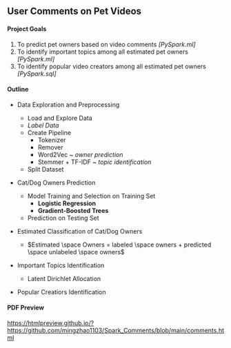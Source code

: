 ## User Comments on Pet Videos

#### Project Goals 

1. To predict pet owners based on video comments *[PySpark.ml]*
3. To identify important topics among all estimated pet owners *[PySpark.ml]*
4. To identify popular video creators among all estimated pet owners *[PySpark.sql]*

#### Outline

- Data Exploration and Preprocessing 
  - Load and Explore Data
  - *Label Data*
  - Create Pipeline
    - Tokenizer
    - Remover
    - Word2Vec  *~ owner prediction*
    - Stemmer + TF-IDF  *~ topic identification*
  - Split Dataset

- Cat/Dog Owners Prediction 
  - Model Training and Selection on Training Set 
    - **Logistic Regression**
    - **Gradient-Boosted Trees**
  - Prediction on Testing Set

- Estimated Classification of Cat/Dog Owners
  - $Estimated \space Owners = labeled \space owners + predicted \space unlabeled \space owners$

- Important Topics Identification
  - Latent Dirichlet Allocation
  
- Popular Creatiors Identification


#### PDF Preview

https://htmlpreview.github.io/?https://github.com/mingzhao1103/Spark_Comments/blob/main/comments.html

